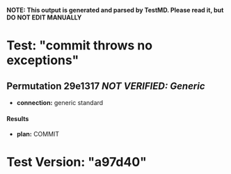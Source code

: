 **NOTE: This output is generated and parsed by TestMD. Please read it, but DO NOT EDIT MANUALLY**

# Test: "commit throws no exceptions" #

## Permutation 29e1317 _NOT VERIFIED: Generic_ ##

- **connection:** generic standard

#### Results ####

- **plan:** COMMIT

# Test Version: "a97d40" #